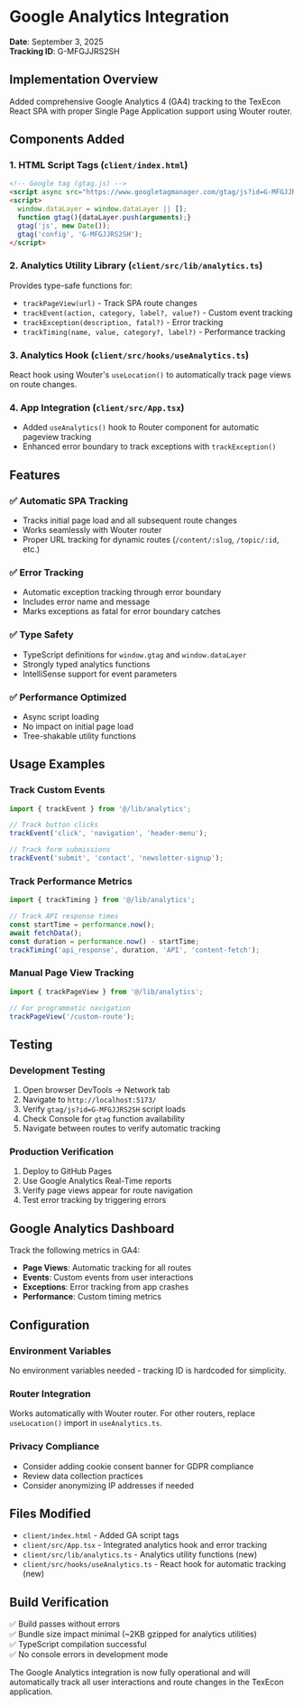 # Google Analytics Integration

**Date**: September 3, 2025  
**Tracking ID**: G-MFGJJRS2SH

## Implementation Overview

Added comprehensive Google Analytics 4 (GA4) tracking to the TexEcon React SPA with proper Single Page Application support using Wouter router.

## Components Added

### 1. HTML Script Tags (`client/index.html`)

```html
<!-- Google tag (gtag.js) -->
<script async src="https://www.googletagmanager.com/gtag/js?id=G-MFGJJRS2SH"></script>
<script>
  window.dataLayer = window.dataLayer || [];
  function gtag(){dataLayer.push(arguments);}
  gtag('js', new Date());
  gtag('config', 'G-MFGJJRS2SH');
</script>
```

### 2. Analytics Utility Library (`client/src/lib/analytics.ts`)

Provides type-safe functions for:

- `trackPageView(url)` - Track SPA route changes
- `trackEvent(action, category, label?, value?)` - Custom event tracking
- `trackException(description, fatal?)` - Error tracking
- `trackTiming(name, value, category?, label?)` - Performance tracking

### 3. Analytics Hook (`client/src/hooks/useAnalytics.ts`)

React hook using Wouter's `useLocation()` to automatically track page views on route changes.

### 4. App Integration (`client/src/App.tsx`)

- Added `useAnalytics()` hook to Router component for automatic pageview tracking
- Enhanced error boundary to track exceptions with `trackException()`

## Features

### ✅ Automatic SPA Tracking

- Tracks initial page load and all subsequent route changes
- Works seamlessly with Wouter router
- Proper URL tracking for dynamic routes (`/content/:slug`, `/topic/:id`, etc.)

### ✅ Error Tracking

- Automatic exception tracking through error boundary
- Includes error name and message
- Marks exceptions as fatal for error boundary catches

### ✅ Type Safety

- TypeScript definitions for `window.gtag` and `window.dataLayer`
- Strongly typed analytics functions
- IntelliSense support for event parameters

### ✅ Performance Optimized

- Async script loading
- No impact on initial page load
- Tree-shakable utility functions

## Usage Examples

### Track Custom Events

```typescript
import { trackEvent } from '@/lib/analytics';

// Track button clicks
trackEvent('click', 'navigation', 'header-menu');

// Track form submissions
trackEvent('submit', 'contact', 'newsletter-signup');
```

### Track Performance Metrics

```typescript
import { trackTiming } from '@/lib/analytics';

// Track API response times
const startTime = performance.now();
await fetchData();
const duration = performance.now() - startTime;
trackTiming('api_response', duration, 'API', 'content-fetch');
```

### Manual Page View Tracking

```typescript
import { trackPageView } from '@/lib/analytics';

// For programmatic navigation
trackPageView('/custom-route');
```

## Testing

### Development Testing

1. Open browser DevTools → Network tab
2. Navigate to `http://localhost:5173/`
3. Verify `gtag/js?id=G-MFGJJRS2SH` script loads
4. Check Console for `gtag` function availability
5. Navigate between routes to verify automatic tracking

### Production Verification

1. Deploy to GitHub Pages
2. Use Google Analytics Real-Time reports
3. Verify page views appear for route navigation
4. Test error tracking by triggering errors

## Google Analytics Dashboard

Track the following metrics in GA4:

- **Page Views**: Automatic tracking for all routes
- **Events**: Custom events from user interactions
- **Exceptions**: Error tracking from app crashes
- **Performance**: Custom timing metrics

## Configuration

### Environment Variables

No environment variables needed - tracking ID is hardcoded for simplicity.

### Router Integration

Works automatically with Wouter router. For other routers, replace `useLocation()` import in `useAnalytics.ts`.

### Privacy Compliance

- Consider adding cookie consent banner for GDPR compliance
- Review data collection practices
- Consider anonymizing IP addresses if needed

## Files Modified

- `client/index.html` - Added GA script tags
- `client/src/App.tsx` - Integrated analytics hook and error tracking
- `client/src/lib/analytics.ts` - Analytics utility functions (new)
- `client/src/hooks/useAnalytics.ts` - React hook for automatic tracking (new)

## Build Verification

✅ Build passes without errors  
✅ Bundle size impact minimal (~2KB gzipped for analytics utilities)  
✅ TypeScript compilation successful  
✅ No console errors in development mode

The Google Analytics integration is now fully operational and will automatically track all user interactions and route changes in the TexEcon application.
